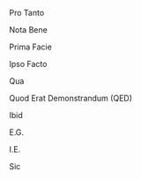 Pro Tanto

Nota Bene

Prima Facie

Ipso Facto

Qua

Quod Erat Demonstrandum (QED)

Ibid

E.G.

I.E.

Sic

